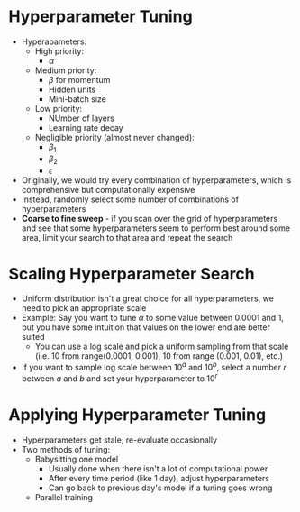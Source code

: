 # Hyperparameter Tuning
- Hyperapameters:
    - High priority:
        - $\alpha$
    - Medium priority:
        - $\beta$ for momentum
        - Hidden units
        - Mini-batch size
    - Low priority:
        - NUmber of layers
        - Learning rate decay
    - Negligible priority (almost never changed):
        - $\beta_1$
        - $\beta_2$
        - $\epsilon$
- Originally, we would try every combination of hyperparameters, which is comprehensive but computationally expensive
- Instead, randomly select some number of combinations of hyperparameters
- **Coarse to fine sweep** - if you scan over the grid of hyperparameters and see that some hyperparameters seem to perform best around some area, limit your search to that area and repeat the search

# Scaling Hyperparameter Search
- Uniform distribution isn't a great choice for all hyperparameters, we need to pick an appropriate scale
- Example: Say you want to tune $\alpha$ to some value between $0.0001$ and $1$, but you have some intuition that values on the lower end are better suited
    - You can use a log scale and pick a uniform sampling from that scale (i.e. 10 from range(0.0001, 0.001), 10 from range (0.001, 0.01), etc.)
- If you want to sample log scale between $10^a$ and $10^b$, select a number $r$ between $a$ and $b$ and set your hyperparameter to $10^r$

# Applying Hyperparameter Tuning
- Hyperparameters get stale; re-evaluate occasionally
- Two methods of tuning:
    - Babysitting one model
        - Usually done when there isn't a lot of computational power
        - After every time period (like 1 day), adjust hyperparameters
        - Can go back to previous day's model if a tuning goes wrong
    - Parallel training